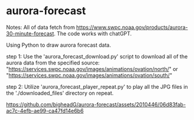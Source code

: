 # aurora-forecast
Notes: All of data fetch from https://www.swpc.noaa.gov/products/aurora-30-minute-forecast.
The code works with chatGPT.

Using Python to draw aurora forecast data.

step 1: Use the 'aurora_forecast_download.py' script to download all of the aurora data from the specified source: "https://services.swpc.noaa.gov/images/animations/ovation/north/" or "https://services.swpc.noaa.gov/images/animations/ovation/south/"  

step 2: Utilize 'aurora_forecast_player_repeat.py' to play all the JPG files in the './downloaded_files' directory on repeat.



https://github.com/bigheadG/aurora-forecast/assets/2010446/06d83fab-ac7c-4efb-ae99-ca47fd14e6b6

